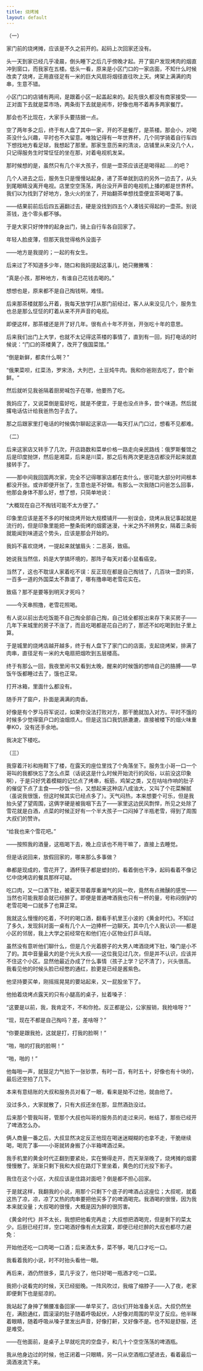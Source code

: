 ```yaml
---
title: 烧烤摊
layout: default
---
```


（一）

家门前的烧烤摊，应该是不久之前开的。起码上次回家还没有。

头一天到家已经几乎凌晨，倒头睡下之后几乎傍晚才起。开了窗户发现烤肉的烟直冲到窗口，而我家在五楼。低头一看，原来是小区门口的一家店面，不知什么时候改卖了烧烤，正用直径足有一米的巨大风扇将烟径直往吹上天。烤架上满满的肉串，生意不错。

小区门口的店铺有两间，是跟着小区一起盖起来的。起先很久都没有商家接受——正对面下去就是菜市场，两条街下去就是闹市，好像也用不着再多两家餐厅。

那会也不比现在，大家手头要拮据一点。

空了两年多之后，终于有人盘了其中一家，开的不是餐厅，是茶楼。那会小，对喝茶没什么兴趣，平时也不大留意。唯独记得有一年世界杯，几个同学骑着自行车四下想找地方看足球，我想起了那里。那家生意历来的清淡，店铺里从来没几个人，只记得服务生时常怔怔的坐在那，对着电视机发呆。

那时候想的是，虽然只有几个半大孩子，但是一壶茶应该还是喝得起……的吧？

几个人进去之后，服务生只是慢慢站起身，递了茶单就到店的另外一边去了，从头到尾眼睛没离开电视。店里空空荡荡，两台没开声音的电视机上播的都是世界杯。我们以为找到了好地方，急火火的坐了，开始翻茶单想找壶便宜茶喝喝了事。

——结果前前后后四五遍翻过去，硬是没找到四五个人凑钱买得起的一壶茶。别说茶钱，连个零头都不够。

于是大家只好悻悻的起身出门，骑上自行车各自回家了。

年轻人脸皮薄，但那天我觉得格外没面子

——地方是我提的；一起的有女生。



后来过了不知道多少年，随口和我妈提起这事儿，她只撇撇嘴：

“真是小孩，那种地方，有谁自己花钱去喝的。”

想想也是，原来都不是自己掏钱啊，难怪。



后来那茶楼就那么开着，我每天放学打从那门前经过，客人从来没见几个，服务生也总是那么怔怔的盯着从来不开声音的电视。

即便这样，那茶楼还是开了好几年。很有点十年不开张，开张吃十年的意思。

后来我们出门上大学，也就不太记得这茶楼的事情了，直到有一回，妈打电话的时候说：“门口的茶楼黄了，改开了俄国菜馆。”

“倒是新鲜，都卖什么啊？”

“俄果菜呗，红菜汤，罗宋汤，大列巴，土豆炖牛肉。我和你爸刚去吃了，尝个新鲜。“

然后就听见我爸隔着厨房喊包子在哪，他要热了吃。

我妈应了，又说菜倒是蛮好吃，就是不便宜，于是也没点许多，尝个味道。然后就撂电话估计给我爸热包子去了。

那之后跟家里打电话的时候偶尔聊起这家店——每天打从门口过，想看不见都难。


（二）

后来这家店又转手了几次，开店路数和菜单价格一路走向亲民路线：俄罗斯餐馆之后是印度抛饼，然后是湘菜，后来是川菜，那之后有两次更是连店都没开起来就直接转手了。

——那中间我回国两次家，完全不记得哪家店都在卖什么，很可能大部分时间根本都没开张。或许即便开张了，生意也是不好做。有那么一次我随口问爸怎么回事，他那会身体不那么好，想了想，只简单地说：

“大概现在自己不掏钱可能不太方便了。”

印象里应该是差不多的时候烧烤开始大规模铺开——别误会，烧烤从我记事起就是流行的，但是印象里能把一整条街烤的烟雾迷漫，十米之外不辨男女，隔着三条街就能闻到味道这个势头，应该是那会开始的。

我妈不喜欢烧烤，一提起来就皱眉头：二恶英，致癌。

她说我当然信，妈是大学搞环境的，那阵子每天对着小鼠看癌变。

当然了，这也不耽误人家着吃不误：反正现在都是自己掏钱了，几百块一壶的茶，一百多一道的外国菜太不靠谱了，哪有撸串喝老雪花实在。

致癌？那不是要等到明天才死吗？

——今天串照撸，老雪花照喝。


有人说以前出去吃饭能不自己掏全部自己掏，自己钱全都抠出来存下来买房子——几年下来城里的房子不涨了，而且吃喝都是花自己的了，那还不如吃喝到肚子里上算。

于是城里的烧烤店越开越多，终于有人盘下了家门口的店面，支起烧烤架，排满了肉串，直径足有一米的大电扇把烟吹到五层楼高。

终于有那么一回，我夜里闲书又看到太晚，醒来的时候饿的想啃自己的胳膊——早饭午饭都睡过去了，饿也正常。

打开冰箱，里面什么都没有。

随手开了窗户，扑面是满满的肉香。

好像是有个罗马将军说过，如果你没法打败对方，那干脆就加入对方。平时不饿的时候多少觉得窗户口的油烟烦人。但是这当口我饥肠漉漉，直接被楼下的烟火味重拳KO，没有还手余地。

我决定下楼吃。


（三）

我穿着汗衫和拖鞋下了楼，在露天的座位里找了个角落坐下。服务生小哥一口一个哥叫的我都快忘了怎么点菜（话说这是什么时候开始流行的风俗，以前没这印象啊），于是只好凭着模糊的记忆点了烤串，板筋，鸡架之类，又在咕咕作响的肚子的催促下点了主食——炒饭一份，又想起来这种店八成油大，又叫了个花菜解腻（虽说我很饿，但这时候其实已经点多了）。天气闷热，本来想要个可乐，但是我抬头望了望周围，这俩字硬是被我咽下去了——家里这边民风剽悍，所见之处除了雪花就是白酒，点菜的时候正好有一个半大孩子一口闷掉了半瓶老雪，得到了周围大叔们的赞许。

“给我也来个雪花吧。”

——按照我的酒量，这瓶喝下去，晚上应该也不用干嘛了，直接上去睡觉。

但是话说回来，放假回家的，哪来那么多事做？


串都是现成的，雪花开了，酒杯筷子都是塑封的，看着倒也干净，起码看着不像记忆中烧烤店的餐具那样可疑。

吃口肉，又一口酒下肚，被夏天带着厚重潮气的风一吹，竟然有点微醺的感觉——当然也可能我那会就已经醉了。即便是普通啤酒我也只有一杯的量，号称闷倒驴的老雪花喝一口就多了也算正常。

我就这么慢慢的吃着，不时的喝口酒，翻看手机里王小波的《黄金时代》。不知过了多久，发现斜对面一桌有几个人一边捧杯一边聊天。其中几个人我认识——都是小区的邻居，我上大学之前经常在和他们在小区物业打乒乓球。

虽然没有意听他们聊什么，但是几个光着膀子的大男人啤酒烧烤下肚，嗓门是小不了的。其中音量最大的是个光头大叔——这位我见过几次，但是并不认识，应该并不住这个小区。显然他最近办成了什么事情（孩子上学？记不清了），兴头很高。我看见他的时候头脸已经憋的通红，脸更是已经是酱紫色。

他坚持要买单，刚摇摇晃晃的要站起来，又一屁股坐下了。

他拍着烧烤点露天的只有小腿高的桌子，扯着嗓子：

“这要是以前，我，我肯定不，不和你抢。反正都是公，公家报销，我抢啥呀？”

“现，现在不都是自己掏吗？差，差啥呀？”

“你要是跟我抢，这就是打，打我的脸啊！”

“啪，啪的打我的脸啊！”

“啪，啪的！”

他每啪一声，就鼓足力气拍下一张钞票，有时一百，有时五十，好像也有十块的，最后还空拍了几下。

本来有意结账的大叔和服务员对看了一眼，看来是拗不过他，就由他了。

没过多久，大家就散了，只有大叔还坐在那，显然酒劲没过。

后来那个管我叫哥，管那个大叔也叫哥的服务员的走过来问，帐结了，那些已经开了啤酒怎么办。

俩人商量一番之后，大叔显然决定反正他现在喝迷迷糊糊的也拿不走，干脆继续喝，喝完了事——小哥就转身搬了小半箱啤酒过来。

我手机里的黄金时代正翻到要紧处，实在懒得走开，而天渐渐晚了，烧烤摊的烟雾慢慢散了。渐渐只剩下我和大叔在路灯下里坐着，黄色的灯光投下影子。

我住在这个小区，大叔应该是住路对面吧？倒是都不担心回家。

于是就这样，我翻我的小说，用那个只剩下个底子的啤酒占这座位；大叔呢，就着这热了凉，凉，凉了又热的肉串要把他买多了的啤酒喝完。我酒喝的很慢，因为我本来就没量；大叔喝的很慢，大概是因为醉的很厉害。

《黄金时代》并不太长，我想把他看完再走；大叔想把酒喝完，但是剩下的菜太少。后厨已经打烊，空口喝酒好像有点太寂寞，即便已经烂醉的大叔也都尽力避免：

开始他还吃一口肉喝一口酒；后来酒太多，菜不够，喝几口才吃一口。

我看着我的小说，时不时抬头看他一眼。

再后来，酒仍然很多，菜几乎没了，他只好喝一瓶酒才吃一口菜。

我把小说看完的时候，天已经挺晚。一阵风吹过，我缩了缩脖子——入了夜，老家即便剩下也是挺凉的。

我站起了身抻了懒腰准备回家——单早买了。店伙们开始准备关店。大叔仍然坐在，满脸通红，圆滚滚的肚子随着呼吸起伏，人好像对周围的早没了反应。他半眯着眼睛，随着呼吸从嗓子里发出声音，好像打鼾，又好像不是。也不知是舒服，还是难受。

——在他面前，是桌子上早就吃完的空盘子，和几十个空空荡荡的啤酒瓶。

我从他身边过的时候，他正闭着一只眼睛，另一只从空酒瓶口望进去，看着最后一滴酒液流下来。

